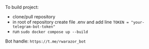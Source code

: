 To build project:
 - clone/pull repository
 - in root of repository create file .env and add line 
  `TOKEN = "your-telegram-bot-token"`
 - run `sudo docker compose up --build`

Bot handle:
 `https://t.me/rwarazor_bot`